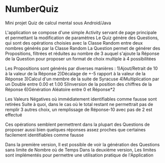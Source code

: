 # NumberQuiz
Mini projet Quiz de calcul mental sous Android/Java

L'application se compose d'une simple Activity servant de page principale et permettant la modification de paramètres
Le Quiz génère des Questions, qui sont des opérations choisies avec la Classe Random entre deux nombres générés par la Classe Random
La Question permet de générer des Propositions, filtrées et réduites au nombre de 3 auquel s'ajoute la Réponse de la Question pour proposer un format de choix multiple à 4 possibilitées

Les Propositions sont générés par diverses manières :
1)Ajout/Retrait de 10 à la valeur de la Réponse
2)Décalage de +-5 rapport à la valeur de la Réponse
3)Calcul d'un membre de la suite de Syracuse
4)Multiplication par un Double entre 0.00 et 1.00
5)Inversion de la position des chiffres de la Réponse
6)Génération Aléatoire entre 0 et Réponse*2

Les Valeurs Négatives où immédiatement identifiables comme fausse sont retirées
Suite à quoi, dans le cas où le total restant ne permettrait pas de remplir 3 autres choix, un remplissage de Réponse-10 avec pas de 2 est effectué

Ces opérations semblent permettrent dans la plupart des Questions de proposer aussi bien quelques réponses assez proches que certaines facilement identifiables comme fausse

Dans la première version, Il est possible de voir la génération des Questions sans limite de Nombre où de Temps
Dans la deuxième version, Les limites sont implémentés pour permettre une utilisation pratique de l'Application
